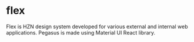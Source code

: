 # flex
Flex is HZN design system developed for various external and internal web applications. Pegasus is made using Material UI React library.
